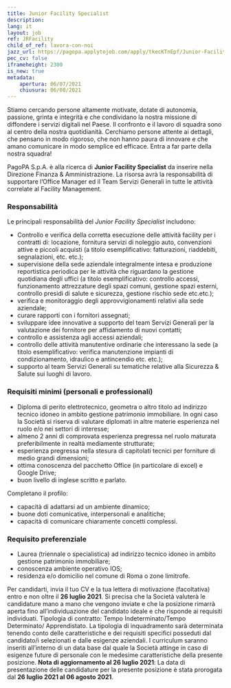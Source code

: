 ```yaml
---
title: Junior Facility Specialist 
description:
lang: it
layout: job
ref: JRFacility
child_of_ref: lavora-con-noi
jazz_url: https://pagopa.applytojob.com/apply/tkecKTnEpf/Junior-Facility-Specialist
pec_cv: false
iframeheight: 2300
is_new: true
metadata:
    apertura: 06/07/2021
    chiusura: 06/08/2021
---
```


Stiamo cercando persone altamente motivate, dotate di autonomia, passione, grinta e integrità e che condividano la nostra missione di diffondere i servizi digitali nel Paese. 
Il confronto e il lavoro di squadra sono al centro della nostra quotidianità. 
Cerchiamo persone attente ai dettagli, che pensano in modo rigoroso, che non hanno paura di innovare e che amano comunicare in modo semplice ed efficace.
Entra a far parte della nostra squadra!

PagoPA S.p.A. è alla ricerca di **Junior Facility Specialist** da inserire nella Direzione Finanza & Amministrazione. La risorsa avrà la responsabilità di supportare l’Office Manager ed il Team Servizi Generali in tutte le attività correlate al Facility Management.

### Responsabilità

Le principali responsabilità del  _Junior Facility Specialist_ includono:
- Controllo e verifica della corretta esecuzione delle attività facility per i  contratti di: locazione, fornitura servizi di noleggio auto, convenzioni attive e piccoli acquisti  (a titolo esemplificativo: fatturazioni, riaddebiti, segnalazioni, etc. etc.);
- supervisione della sede aziendale integralmente intesa e produzione reportistica periodica per le attività che riguardano la gestione quotidiana degli uffici (a titolo esemplificativo: controllo accessi, funzionamento attrezzature degli spazi comuni, gestione spazi esterni, controllo presidi di salute e sicurezza, gestione rischio sede etc.etc.);
- verifica e monitoraggio degli approvvigionamenti relativi alla sede aziendale;
- curare rapporti con i fornitori assegnati;
- sviluppare idee innovative a supporto del team Servizi Generali per la valutazione dei fornitore per affidamento di nuovi contatti;
- controllo e assistenza  agli accessi aziendali;
- controllo delle attività manutentive ordinarie  che interessano la sede (a titolo esemplificativo: verifica manutenzione impianti di condizionamento, idraulico e antincendio etc. etc.);
- supporto al team Servizi Generali su tematiche relative alla Sicurezza & Salute sui luoghi di lavoro.


### Requisiti minimi (personali e professionali)

- Diploma di perito elettrotecnico, geometra o altro titolo ad indirizzo tecnico idoneo in ambito gestione patrimonio immobiliare. In ogni caso la Società si riserva di valutare diplomati in altre materie esperienza nel ruolo e/o nei settori di interesse;
- almeno 2 anni di comprovata esperienza pregressa nel ruolo maturata preferibilmente in realtà mediamente strutturate;
- esperienza pregressa nella stesura di capitolati tecnici per forniture di medio grandi dimensioni;
- ottima conoscenza del pacchetto Office (in particolare di excel) e Google Drive;
- buon livello di inglese scritto e parlato.

Completano il profilo:
- capacità di adattarsi ad un ambiente dinamico;
- buone doti comunicative, interpersonali e analitiche;
- capacità di comunicare chiaramente concetti complessi.

### Requisito preferenziale

- Laurea (triennale o specialistica) ad indirizzo tecnico idoneo in ambito gestione patrimonio immobiliare;
- conoscenza ambiente operativo IOS;
- residenza e/o domicilio nel comune di Roma o zone limitrofe.

 
Per candidarti, invia il tuo CV e la tua lettera di motivazione (facoltativa) entro e non oltre il **26 luglio 2021**. Si precisa che la Società valuterà le candidature mano a mano che vengono inviate e che la posizione rimarrà aperta fino all’individuazione del candidato ideale e che risponde ai requisiti individuati.
Tipologia di contratto: Tempo Indeterminato/Tempo Determinato/ Apprendistato. La tipologia di inquadramento sarà determinata tenendo conto delle caratteristiche e dei requisiti specifici posseduti dal candidato/i selezionati e dalle esigenze aziendali.
I curriculum saranno inseriti all’interno di un data base dal quale la Società attinge in caso di esigenze future di personale con le medesime caratteristiche della presente posizione. **Nota di aggiornamento al 26 luglio 2021**: La data di presentazione delle candidature per la presente posizione è stata prorogata dal **26 luglio 2021 al 06 agosto 2021**.
